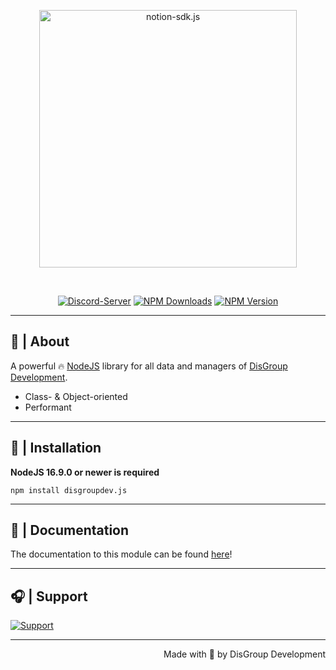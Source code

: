 <div align="center">
    <p>
        <a href="https://disgroupdev.de"><img src="https://i.ibb.co/TcW68Gc/Dis-Group-Development-Banner-High-Resolution.jpg" width="412" alt="notion-sdk.js" /></a>
    </p>
    <br/>
    <p>
        <a href="https://discord.gg/xRveKFVUuG"><img src="https://img.shields.io/discord/719506936810438667?color=5865F2&logo=discord&logoColor=white&style=for-the-badge" alt="Discord-Server"/></a>
        <a href="https://npmjs.com/package/disgroupdev.js"><img src="https://img.shields.io/npm/dt/disgroupdev.js.svg?maxAge=3600&style=for-the-badge" alt="NPM Downloads"/></a>    
        <a href="https://npmjs.com/package/disgroupdev.js"><img src="https://img.shields.io/npm/v/disgroupdev.js.svg?maxAge=3600&style=for-the-badge" alt="NPM Version"/></a>
    </p>
</div>

---

## 📜 | About

A powerful 🔥 [NodeJS](https://nodejs.org) library for all data and managers of [DisGroup Development](https://disgroupdev.de).

- Class- & Object-oriented
- Performant

---

## 📂 | Installation

**NodeJS 16.9.0 or newer is required**

```shell
npm install disgroupdev.js
```

---

## 📄 | Documentation
The documentation to this module can be found [here](https://js.disgroupdev.de)!

---

## 🎧 | Support
[![Support](https://discordapp.com/api/guilds/719506936810438667/widget.png?style=banner2)](https://discord.gg/xRveKFVUuG)

---

<div align="right">
    Made with 💙 by DisGroup Development
</div>